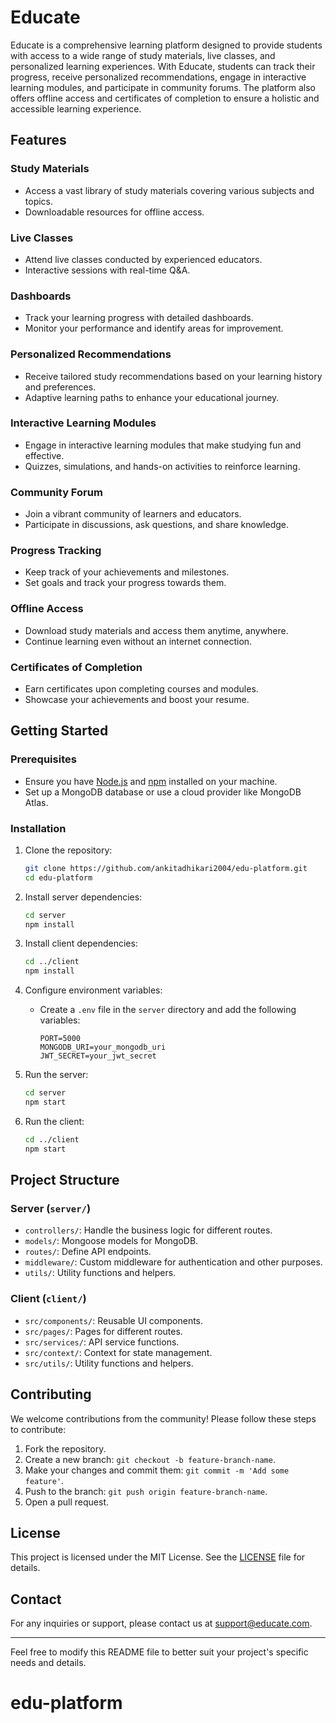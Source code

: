 # Educate

Educate is a comprehensive learning platform designed to provide students with access to a wide range of study materials, live classes, and personalized learning experiences. With Educate, students can track their progress, receive personalized recommendations, engage in interactive learning modules, and participate in community forums. The platform also offers offline access and certificates of completion to ensure a holistic and accessible learning experience.

## Features

### Study Materials
- Access a vast library of study materials covering various subjects and topics.
- Downloadable resources for offline access.

### Live Classes
- Attend live classes conducted by experienced educators.
- Interactive sessions with real-time Q&A.

### Dashboards
- Track your learning progress with detailed dashboards.
- Monitor your performance and identify areas for improvement.

### Personalized Recommendations
- Receive tailored study recommendations based on your learning history and preferences.
- Adaptive learning paths to enhance your educational journey.

### Interactive Learning Modules
- Engage in interactive learning modules that make studying fun and effective.
- Quizzes, simulations, and hands-on activities to reinforce learning.

### Community Forum
- Join a vibrant community of learners and educators.
- Participate in discussions, ask questions, and share knowledge.

### Progress Tracking
- Keep track of your achievements and milestones.
- Set goals and track your progress towards them.

### Offline Access
- Download study materials and access them anytime, anywhere.
- Continue learning even without an internet connection.

### Certificates of Completion
- Earn certificates upon completing courses and modules.
- Showcase your achievements and boost your resume.

## Getting Started

### Prerequisites
- Ensure you have [Node.js](https://nodejs.org/en/download/) and [npm](https://www.npmjs.com/get-npm) installed on your machine.
- Set up a MongoDB database or use a cloud provider like MongoDB Atlas.

### Installation

1. Clone the repository:
   ```bash
   git clone https://github.com/ankitadhikari2004/edu-platform.git
   cd edu-platform
   ```

2. Install server dependencies:
   ```bash
   cd server
   npm install
   ```

3. Install client dependencies:
   ```bash
   cd ../client
   npm install
   ```

4. Configure environment variables:
   - Create a `.env` file in the `server` directory and add the following variables:
     ```plaintext
     PORT=5000
     MONGODB_URI=your_mongodb_uri
     JWT_SECRET=your_jwt_secret
     ```

5. Run the server:
   ```bash
   cd server
   npm start
   ```

6. Run the client:
   ```bash
   cd ../client
   npm start
   ```

## Project Structure

### Server (`server/`)

- `controllers/`: Handle the business logic for different routes.
- `models/`: Mongoose models for MongoDB.
- `routes/`: Define API endpoints.
- `middleware/`: Custom middleware for authentication and other purposes.
- `utils/`: Utility functions and helpers.

### Client (`client/`)

- `src/components/`: Reusable UI components.
- `src/pages/`: Pages for different routes.
- `src/services/`: API service functions.
- `src/context/`: Context for state management.
- `src/utils/`: Utility functions and helpers.

## Contributing

We welcome contributions from the community! Please follow these steps to contribute:

1. Fork the repository.
2. Create a new branch: `git checkout -b feature-branch-name`.
3. Make your changes and commit them: `git commit -m 'Add some feature'`.
4. Push to the branch: `git push origin feature-branch-name`.
5. Open a pull request.

## License

This project is licensed under the MIT License. See the [LICENSE](LICENSE) file for details.

## Contact

For any inquiries or support, please contact us at [support@educate.com](mailto:support@educate.com).

---

Feel free to modify this README file to better suit your project's specific needs and details.
# edu-platform
